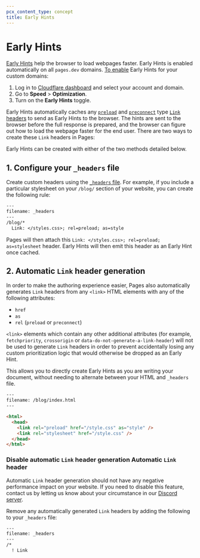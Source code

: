 ```yaml
---
pcx_content_type: concept
title: Early Hints
---
```


# Early Hints

[Early Hints](/cache/about/early-hints/) help the browser to load webpages faster. Early Hints is enabled automatically on all `pages.dev` domains. [To enable](/cache/about/early-hints/#enabling-early-hints) Early Hints for your custom domains:

1. Log in to [Cloudflare dashboard](https://dash.cloudflare.com) and select your account and domain.
2. Go to **Speed** > **Optimization**.
3. Turn on the **Early Hints** toggle.

Early Hints automatically caches any [`preload`](https://developer.mozilla.org/en-US/docs/Web/HTML/Link_types/preload) and [`preconnect`](https://developer.mozilla.org/en-US/docs/Web/HTML/Link_types/preconnect) type [`Link` headers](https://developer.mozilla.org/en-US/docs/Web/HTTP/Headers/Link) to send as Early Hints to the browser. The hints are sent to the browser before the full response is prepared, and the browser can figure out how to load the webpage faster for the end user. There are two ways to create these `Link` headers in Pages:

Early Hints can be created with either of the two methods detailed below.

## 1. Configure your `_headers` file

Create custom headers using the [`_headers` file](/pages/platform/headers/). For example, if you include a particular stylesheet on your `/blog/` section of your website, you can create the following rule:

```txt
---
filename: _headers
---
/blog/*
  Link: </styles.css>; rel=preload; as=style
```

Pages will then attach this `Link: </styles.css>; rel=preload; as=stylesheet` header. Early Hints will then emit this header as an Early Hint once cached.

## 2. Automatic `Link` header generation

In order to make the authoring experience easier, Pages also automatically generates `Link` headers from any `<link>` HTML elements with any of the following attributes:

- `href`
- `as`
- `rel` (`preload` or `preconnect`)

`<link>` elements which contain any other additional attributes (for example, `fetchpriority`, `crossorigin` or `data-do-not-generate-a-link-header`) will not be used to generate `Link` headers in order to prevent accidentally losing any custom prioritization logic that would otherwise be dropped as an Early Hint.

This allows you to directly create Early Hints as you are writing your document, without needing to alternate between your HTML and `_headers` file.

```html
---
filename: /blog/index.html
---

<html>
  <head>
    <link rel="preload" href="/style.css" as="style" />
    <link rel="stylesheet" href="/style.css" />
  </head>
</html>
```

### Disable automatic `Link` header generation Automatic `Link` header

Automatic `Link` header generation should not have any negative performance impact on your website. If you need to disable this feature, contact us by letting us know about your circumstance in our [Discord server](https://discord.com/invite/cloudflaredev).

Remove any automatically generated `Link` headers by adding the following to your `_headers` file:

```txt
---
filename: _headers
---
/*
  ! Link
```
